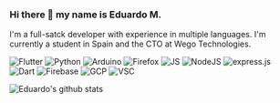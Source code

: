 ### Hi there 👋 my name is Eduardo M.

I'm a full-satck developer with experience in multiple languages. I'm currently a student in Spain and the CTO at Wego Technologies. 

![Flutter](https://img.shields.io/badge/-Flutter-45b8d8?style=flat-square&logo=flutter&logoColor=white) ![Python](https://img.shields.io/badge/-Python-f7c437?style=flat-square&logo=python&logoColor=black) ![Arduino](https://img.shields.io/badge/-Arduino-356fa0?style=flat-square&logo=arduino&logoColor=white) ![Firefox](https://img.shields.io/badge/-Firefox-f4614d?style=flat-square&logo=firefox&logoColor=white) ![JS](https://img.shields.io/badge/-Javascript-efd81d?style=flat-square&logo=javascript&logoColor=black) ![NodeJS](https://img.shields.io/badge/-NodeJS-339933?style=flat-square&logo=node.js&logoColor=white) ![express.js](https://img.shields.io/badge/-Express-000000?style=flat-square&logo=express&logoColor=white) ![Dart](https://img.shields.io/badge/-Dart-0175C2?style=flat-square&logo=dart&logoColor=white) ![Firebase](https://img.shields.io/badge/-Firebase-FFCA28?style=flat-square&logo=firebase&logoColor=black) ![GCP](https://img.shields.io/badge/-Google%20Cloud-4285F4?style=flat-square&logo=google%20cloud&logoColor=white) ![VSC](https://img.shields.io/badge/-Visual%20Studio%20Code-007ACC?style=flat-square&logo=Visual%20Studio%20Code&logoColor=white)

![Eduardo's github stats](https://github-readme-stats.vercel.app/api?username=aguilaair&count_private=true&show_icons=true&theme=algolia)

